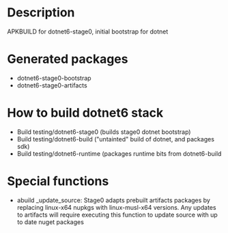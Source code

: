 # Description
APKBUILD for dotnet6-stage0, initial bootstrap for dotnet

# Generated packages
* dotnet6-stage0-bootstrap
* dotnet6-stage0-artifacts 

# How to build dotnet6 stack
* Build testing/dotnet6-stage0 (builds stage0 dotnet bootstrap)
* Build testing/dotnet6-build ("untainted" build of dotnet, and packages sdk)
* Build testing/dotnet6-runtime (packages runtime bits from dotnet6-build

# Special functions
* abuild _update_source: Stage0 adapts prebuilt artifacts packages by replacing
linux-x64 nupkgs with linux-musl-x64 versions. Any updates to artifacts will
require executing this function to update source with up to date nuget packages
